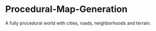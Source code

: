# Procedural-Map-Generation
A fully procedural world with cities, roads, neighborhoods and terrain.
